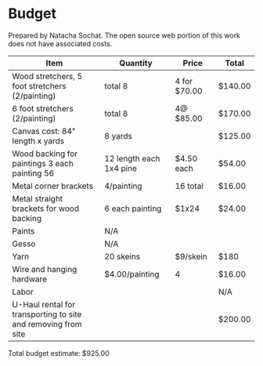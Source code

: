 # Budget

Prepared by Natacha Sochat. The open source web portion of this work does not have associated costs.


| Item | Quantity | Price | Total |
|------|----------|-------|--------|
| Wood stretchers, 5 foot stretchers (2/painting) | total 8 | 4 for $70.00 | $140.00 |
| 6 foot stretchers (2/painting) | total 8 | 4@ $85.00 | $170.00 | 
| Canvas cost: 84" length x yards | 8 yards | | $125.00 | 
| Wood backing for paintings 3 each painting 56 | 12 length each 1x4 pine | $4.50 each |  $54.00 | 
| Metal corner brackets | 4/painting | 16 total | $16.00 | 
| Metal straight brackets for wood backing | 6 each painting | $1x24 | $24.00 | 
| Paints | N/A | |  | 
| Gesso  |N/A | | | 
| Yarn | 20 skeins | $9/skein | $180 | 
| Wire and hanging hardware | $4.00/painting  | 4 |  $16.00 | 
| Labor | | | N/A | 
| U-Haul rental for transporting to site and removing from site | | | $200.00  | 


Total budget estimate: $925.00 
